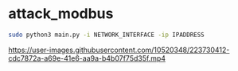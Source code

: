 # attack_modbus

```bash
sudo python3 main.py -i NETWORK_INTERFACE -ip IPADDRESS
```
https://user-images.githubusercontent.com/10520348/223730412-cdc7872a-a69e-41e6-aa9a-b4b07f75d35f.mp4

